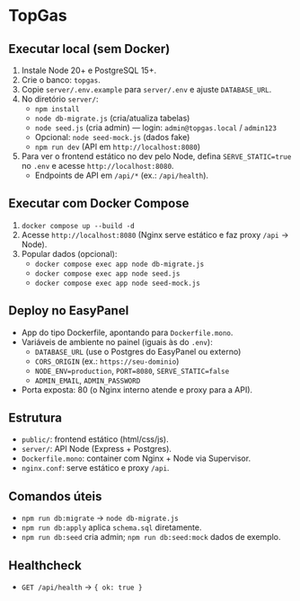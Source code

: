 # TopGas

## Executar local (sem Docker)
1. Instale Node 20+ e PostgreSQL 15+.
2. Crie o banco: `topgas`.
3. Copie `server/.env.example` para `server/.env` e ajuste `DATABASE_URL`.
4. No diretório `server/`:
   - `npm install`
   - `node db-migrate.js` (cria/atualiza tabelas)
   - `node seed.js` (cria admin) — login: `admin@topgas.local` / `admin123`
   - Opcional: `node seed-mock.js` (dados fake)
   - `npm run dev` (API em `http://localhost:8080`)
5. Para ver o frontend estático no dev pelo Node, defina `SERVE_STATIC=true` no `.env` e acesse `http://localhost:8080`.
   - Endpoints de API em `/api/*` (ex.: `/api/health`).

## Executar com Docker Compose
1. `docker compose up --build -d`
2. Acesse `http://localhost:8080` (Nginx serve estático e faz proxy `/api` → Node).
3. Popular dados (opcional):
   - `docker compose exec app node db-migrate.js`
   - `docker compose exec app node seed.js`
   - `docker compose exec app node seed-mock.js`

## Deploy no EasyPanel
- App do tipo Dockerfile, apontando para `Dockerfile.mono`.
- Variáveis de ambiente no painel (iguais às do `.env`):
  - `DATABASE_URL` (use o Postgres do EasyPanel ou externo)
  - `CORS_ORIGIN` (ex.: `https://seu-dominio`)
  - `NODE_ENV=production`, `PORT=8080`, `SERVE_STATIC=false`
  - `ADMIN_EMAIL`, `ADMIN_PASSWORD`
- Porta exposta: 80 (o Nginx interno atende e proxy para a API).

## Estrutura
- `public/`: frontend estático (html/css/js).
- `server/`: API Node (Express + Postgres).
- `Dockerfile.mono`: container com Nginx + Node via Supervisor.
- `nginx.conf`: serve estático e proxy `/api`.

## Comandos úteis
- `npm run db:migrate` → `node db-migrate.js`
- `npm run db:apply` aplica `schema.sql` diretamente.
- `npm run db:seed` cria admin; `npm run db:seed:mock` dados de exemplo.

## Healthcheck
- `GET /api/health` → `{ ok: true }`

